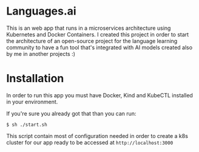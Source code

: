 # Languages.ai

This is an web app that runs in a microservices architecture using Kubernetes and Docker Containers. I created this project in order to start the architecture of an open-source project for the language learning community to have a fun tool that's integrated with AI models created also by me in another projects :)

# Installation

In order to run this app you must have Docker, Kind and KubeCTL installed in your environment.

If you're sure you already got that than you can run:

```
$ sh ./start.sh
```

This script contain most of configuration needed in order to create a k8s cluster for our app ready to be accessed at `http://localhost:3000`